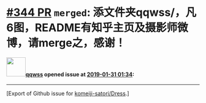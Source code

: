 # [\#344 PR](https://github.com/komeiji-satori/Dress/pull/344) `merged`: 添文件夹qqwss/，凡6图，README有知乎主页及摄影师微博，请merge之，感谢！

#### <img src="https://avatars.githubusercontent.com/u/47175042?u=6aea4699f1e4a86befb81f928dcc7a1bd2b36298&v=4" width="50">[qqwss](https://github.com/qqwss) opened issue at [2019-01-31 01:34](https://github.com/komeiji-satori/Dress/pull/344):






-------------------------------------------------------------------------------



[Export of Github issue for [komeiji-satori/Dress](https://github.com/komeiji-satori/Dress).]
